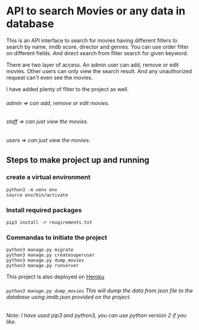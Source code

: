 # API to search Movies or any data in database

This is an API interface to search for movies having different filters to search by name, imdb score, director and genres.
You can use order filter on different fields. And direct search from filter search for given keyword.

There are two layer of access. An admin user can add, remove or edit movies. Other users can only view the search result. And any unauthorized request can't even see the movies.

I have added plenty of fliter to the project as well.

###### admin => can add, remove or edit movies.
###### staff => can just view the movies.
###### users => can just view the movies.

## Steps to make project up and running

### create a virtual environment
```
python3 -m venv env
source env/bin/activate
```
### Install required packages
```
pip3 install -r reuqirements.txt
```
### Commandas to initiate the project
```
python3 manage.py migrate
python3 manage.py createsuperuser
python3 manage.py dump_movies
python3 manage.py runserver
```


This project is also deployed on [Heroku](https://sleepy-caverns-15668.herokuapp.com)

###### ```python3 manage.py dump_movies``` This will dump the data from json file to the database using imdb.json provided on the project.
###### Note: I have used pip3 and python3, you can use python version 2 if you like.
